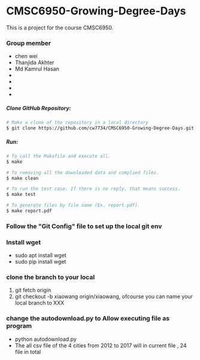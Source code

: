 # CMSC6950-Growing-Degree-Days

This is a project for the course CMSC6950.

### Group member
*  chen wei
* Thanjida Akhter
* Md Kamrul Hasan
*
*
*
*




##### Clone GitHub Repository:

```bash
# Make a clone of the repository in a local directory
$ git clone https://github.com/cw7734/CMSC6950-Growing-Degree-Days.git
```


##### Run:

```bash
# To call the Makefile and execute all.
$ make

# To removing all the downloaded data and complied files.
$ make clean

# To run the test case. If there is no reply, that means success.  
$ make test

# To generate files by file name (Ex. report.pdf). 
$ make report.pdf

```



### Follow the "Git Config" file to set up the local git env

### Install wget
* sudo apt install wget
* sudo pip install wget

### clone the branch to your local
1. git fetch origin
2. git checkout -b xiaowang origin/xiaowang, ofcourse you can name your local branch to XXX

### change the autodownload.py to Allow executing file as program
* python autodownload.py
* The all csv file of the 4 cities from 2012 to 2017 will in current file , 24 file in total
